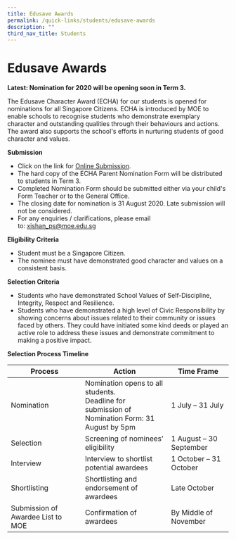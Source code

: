 ```yaml
---
title: Edusave Awards
permalink: /quick-links/students/edusave-awards
description: ""
third_nav_title: Students
---
```

# **Edusave Awards**

**Latest: Nomination for 2020 will be opening soon in Term 3.**

The Edusave Character Award (ECHA) for our students is opened for nominations for all Singapore Citizens. ECHA is introduced by MOE to enable schools to recognise students who demonstrate exemplary character and outstanding qualities through their behaviours and actions. The award also supports the school's efforts in nurturing students of good character and values.

**Submission**

*   Click on the link for [Online Submission](https://docs.google.com/forms/d/1HVKU8FRCH16kW3iZ2dnXFgA6L8o3133C8HU9Ve2Nfio/closedform).
*   The hard copy of the ECHA Parent Nomination Form will be distributed to students in Term 3.
*   Completed Nomination Form should be submitted either via your child's Form Teacher or to the General Office.
*   The closing date for nomination is 31 August 2020. Late submission will not be considered.
*   For any enquiries / clarifications, please email to: [xishan_ps@moe.edu.sg](mailto:xishan_ps@moe.edu.sg)


**Eligibility Criteria**
*   Student must be a Singapore Citizen.
*   The nominee must have demonstrated good character and values on a consistent basis.


**Selection Criteria**
*   Students who have demonstrated School Values of Self-Discipline, Integrity, Respect and Resilience.
*   Students who have demonstrated a high level of Civic Responsibility by showing concerns about issues related to their community or issues faced by others. They could have initiated some kind deeds or played an active role to address these issues and demonstrate commitment to making a positive impact.

**Selection Process Timeline**

| Process 	| Action 	| Time Frame 	|
|---	|---	|---	|
| Nomination 	| Nomination opens to all students.<br>Deadline for submission of<br>Nomination Form: 31 August by 5pm 	| 1 July – 31 July 	|
| Selection 	| Screening of nominees’ eligibility 	| 1 August – 30 September 	|
| Interview 	| Interview to shortlist potential awardees 	| 1 October – 31 October 	|
| Shortlisting 	| Shortlisting and endorsement of awardees 	| Late October 	|
| Submission of Awardee List to MOE 	| Confirmation of awardees 	| By Middle of November 	|